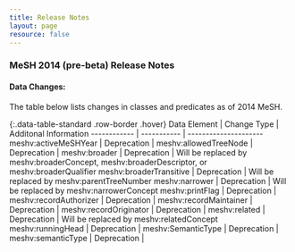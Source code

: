 ```yaml
---
title: Release Notes
layout: page
resource: false
---
```


### MeSH 2014 (pre-beta) Release Notes

#### Data Changes:
The table below lists changes in classes and predicates as of 2014 MeSH.  

{:.data-table-standard .row-border .hover}
Data Element | Change Type | Additonal Information
------------ | ----------- | ---------------------
meshv:activeMeSHYear | Deprecation | 
meshv:allowedTreeNode | Deprecation |
meshv:broader | Deprecation | Will be replaced by meshv:broaderConcept, meshv:broaderDescriptor, or meshv:broaderQualifier
meshv:broaderTransitive | Deprecation | Will be replaced by meshv:parentTreeNumber 
meshv:narrower | Deprecation | Will be replaced by meshv:narrowerConcept
meshv:printFlag | Deprecation | 
meshv:recordAuthorizer | Deprecation |
meshv:recordMaintainer | Deprecation |
meshv:recordOriginator | Deprecation |
meshv:related | Deprecation | Will be replaced by meshv:relatedConcept
meshv:runningHead | Deprecation |
meshv:SemanticType | Deprecation |
meshv:semanticType | Deprecation |






